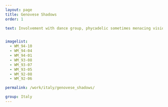 ```yaml
---
layout: page
title: Genovese Shadows
order: 1

text: Involvement with dance group, phycadelic sometimes menacing visions.


imagelist:
  - WM_94-10
  - WM_94-04
  - WM_94-01
  - WM_93-08
  - WM_93-07
  - WM_93-05
  - WM_92-08
  - WM_92-06

permalink: /work/italy/genovese_shadows/

group: Italy
---
```

